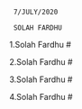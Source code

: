      7/JULY/2020

     SOLAH FARDHU
     
1.Solah Fardhu #

2.Solah Fardhu #

3.Solah Fardhu #

4.Solah Fardhu #
